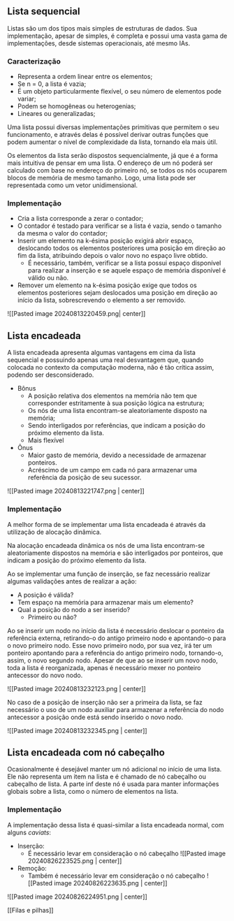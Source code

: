 ## Lista sequencial

Listas são um dos tipos mais simples de estruturas de dados. Sua implementação, apesar de simples, é completa e possui uma vasta gama de implementações, desde sistemas operacionais, até mesmo IAs.
### Caracterização

- Representa a ordem linear entre os elementos;
- Se n = 0, a lista é vazia;
- É um objeto particularmente flexível, o seu número de elementos pode variar;
- Podem se homogêneas ou heterogenias;
- Lineares ou generalizadas;

Uma lista possui diversas implementações primitivas que permitem o seu funcionamento, e através delas é possível derivar outras funções que podem aumentar o nível de complexidade da lista, tornando ela mais útil.

Os elementos da lista serão dispostos sequencialmente, já que é a forma mais intuitiva de pensar em uma lista. O endereço de um nó poderá ser calculado com base no endereço do primeiro nó, se todos os nós ocuparem blocos de memória de mesmo tamanho. Logo, uma lista pode ser representada como um vetor unidimensional.

### Implementação

- Cria a lista corresponde a zerar o contador;
- O contador é testado para verificar se a lista é vazia, sendo o tamanho da mesma o valor do contador;
- Inserir um elemento na k-ésima posição exigirá abrir espaço, deslocando todos os elementos posteriores uma posição em direção ao fim da lista, atribuindo depois o valor novo no espaço livre obtido.
	- É necessário, também, verificar se a lista possui espaço disponível para realizar a inserção e se aquele espaço de memória disponível é válido ou não.
- Remover um elemento na k-ésima posição exige que todos os elementos posteriores sejam deslocados uma posição em direção ao início da lista, sobrescrevendo o elemento a ser removido.

![[Pasted image 20240813220459.png| center]]

## Lista encadeada

A lista encadeada apresenta algumas vantagens em cima da lista sequencial e possuindo apenas uma real desvantagem que, quando colocada no contexto da computação moderna, não é tão crítica assim, podendo ser desconsiderado.

- Bônus
	- A posição relativa dos elementos na memória não tem que corresponder estritamente à sua posição lógica na estrutura;
	- Os nós de uma lista encontram-se aleatoriamente disposto na memória;
	- Sendo interligados por referências, que indicam a posição do próximo elemento da lista.
	- Mais flexível
- Ônus
	- Maior gasto de memória, devido a necessidade de armazenar ponteiros.
	- Acréscimo de um campo em cada nó para armazenar uma referência da posição de seu sucessor.

![[Pasted image 20240813221747.png | center]]


### Implementação

A melhor forma de se implementar uma lista encadeada é através da utilização de alocação dinâmica. 

Na alocação encadeada dinâmica os nós de uma lista encontram-se aleatoriamente dispostos na memória e são interligados por ponteiros, que indicam a posição do próximo elemento da lista. 

Ao se implementar uma função de inserção, se faz necessário realizar algumas validações antes de realizar a ação:
- A posição é válida?
- Tem espaço na memória para armazenar mais um elemento?
- Qual a posição do nodo a ser inserido?
	- Primeiro ou não?

Ao se inserir um nodo no início da lista é necessário deslocar o ponteiro da referência externa, retirando-o do antigo primeiro nodo e apontando-o para o novo primeiro nodo. Esse novo primeiro nodo, por sua vez, irá ter um ponteiro apontando para a referência do antigo primeiro nodo, tornando-o, assim, o novo segundo nodo. Apesar de que ao se inserir um novo nodo, toda a lista é reorganizada, apenas é necessário mexer no ponteiro antecessor do novo nodo. 

![[Pasted image 20240813232123.png | center]]

No caso de a posição de inserção não ser a primeira da lista, se faz necessário o uso de um nodo auxiliar para armazenar a referência do nodo antecessor a posição onde está sendo inserido o novo nodo.

![[Pasted image 20240813232345.png | center]]

## Lista encadeada com nó cabeçalho
Ocasionalmente é desejável manter um  nó adicional no início de uma lista. Ele não representa um item na lista e é chamado de nó cabeçalho ou cabeçalho de lista. A parte inf deste nó é usada para manter informações globais sobre a lista, como o número de elementos na lista. 

### Implementação
A implementação dessa lista é quasi-similar a lista encadeada normal, com alguns *caviats*:

- Inserção:
	- É necessário levar em consideração o nó cabeçalho
![[Pasted image 20240826223525.png | center]]
- Remoção:
	- Também é necessário levar em consideração o nó cabeçalho
![[Pasted image 20240826223635.png | center]]

![[Pasted image 20240826224951.png | center]]

[[Filas e pilhas]]
